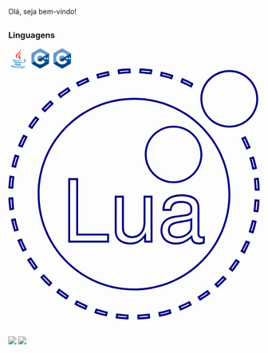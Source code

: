 Olá, seja bem-vindo!

##

### Linguagens

<div>
  <img align="center" alt="Java" height="40" width="40" src="https://raw.githubusercontent.com/devicons/devicon/master/icons/java/java-original.svg">
  <img align="center" alt="C++" height="40" width="40" src="https://raw.githubusercontent.com/devicons/devicon/master/icons/cplusplus/cplusplus-original.svg">
  <img align="center" alt="Luau" height="40" width="40" src="https://raw.githubusercontent.com/devicons/devicon/master/icons/cplusplus/cplusplus-original.svg">
  <svg xmlns="http://www.w3.org/2000/svg" viewBox="0 0 128 128"><path fill="#000080" d="m66.824 0-.166 2.477.5.027c1.767.098 3.545.294 5.33.492l.452.05.087-.444.407-2.02-.541-.059C71.01.325 69.215.125 67.313.025L66.824 0zm-5.093.025c-1.92 0-3.82.2-5.608.399l-.504.056.328 2.473.483-.055c1.785-.198 3.552-.394 5.402-.394h.527L62.195.025h-.465zm50.882.795c-8.099 0-14.779 6.475-14.779 14.678 0 8.2 6.584 14.68 14.78 14.68 8.199 0 14.679-6.58 14.679-14.68 0-8.103-6.576-14.678-14.68-14.678zm-51.343.23.033.5c-1.55.03-3.038.166-4.498.327l-.067-.504c1.482-.162 3.006-.296 4.532-.322zm6.478.01c1.507.094 2.98.242 4.498.403l-.103.508a98.742 98.742 0 0 0-4.428-.412l.033-.498zm-16.646.256-.487.11c-1.802.4-3.595.898-5.38 1.394l-.483.135.672 2.35.478-.143c1.681-.494 3.457-.986 5.225-1.379l.48-.107-.505-2.36zm26.615.3-.506 2.357.48.107c1.786.397 3.552.79 5.2 1.371l.488.172.15-.494.54-1.75-.46-.154a54.432 54.432 0 0 0-5.404-1.502l-.488-.108zm34.896.194c7.568 0 13.688 6.12 13.688 13.688 0 7.572-6.017 13.688-13.688 13.688-7.674 0-13.787-6.018-13.787-13.688 0-7.666 6.215-13.688 13.787-13.688zm-62.267.71.09.421a81.545 81.545 0 0 0-4.33 1.143l-.123-.434c1.46-.404 2.915-.795 4.363-1.13zm28.127.304a53.376 53.376 0 0 1 4.357 1.211l-.107.352c-1.42-.467-2.88-.825-4.34-1.15l.09-.413zM40.359 4.543l-.44.182c-1.7.7-3.393 1.495-5.08 2.289l-.474.224 1.17 2.174.432-.215a75.03 75.03 0 0 1 4.926-2.265l.478-.198-1.012-2.191zm48.059.281L87.59 7.14l.424.183a106.64 106.64 0 0 1 4.838 2.272l.457.228.214-.463.788-1.705-.399-.224a45.984 45.984 0 0 0-5.014-2.409l-.48-.197zM39.863 5.836l.182.395a76.022 76.022 0 0 0-4.082 1.879l-.223-.41c1.38-.65 2.753-1.287 4.123-1.864zm49.127.33a44.78 44.78 0 0 1 4.024 1.93l-.182.392c-1.32-.652-2.68-1.291-4-1.877l.158-.445zm-58.555 3.3-.408.255c-1.607 1.004-3.106 2.104-4.594 3.195l-.402.295 1.496 1.998.4-.315c1.369-1.074 2.848-2.058 4.438-3.152l.403-.277-1.332-1.998zm-.277 1.37.246.371c-1.284.88-2.51 1.724-3.678 2.615l-.293-.394c1.222-.895 2.45-1.773 3.725-2.592zm33.854 4.166c-27.048 0-49.096 21.948-49.096 49.096 0 27.146 21.95 49.095 49.096 49.095s49.097-21.95 49.097-49.095c0-27.148-22.05-49.096-49.097-49.096zm0 .992c26.511 0 48.105 21.493 48.105 48.104s-21.494 48.105-48.105 48.105S15.908 90.71 15.908 64.098c0-26.61 21.592-48.104 48.104-48.104zm-42.508.203-.364.313c-1.407 1.206-2.71 2.51-4.007 3.908l-.342.365 1.826 1.66.334-.361c1.181-1.28 2.457-2.553 3.826-3.727l.387-.334-1.66-1.824zM21.44 17.6l.324.357a46.951 46.951 0 0 0-3.189 3.107l-.357-.322A47.928 47.928 0 0 1 21.44 17.6zm-7.607 6.732-.299.38c-1.098 1.399-2.198 2.901-3.203 4.509l-.256.408 2.002 1.336.275-.414c.992-1.488 1.974-2.956 3.14-4.315l.343-.404-2.002-1.5zm.2 1.39.394.294c-.956 1.165-1.799 2.373-2.608 3.584l-.369-.248a50.551 50.551 0 0 1 2.582-3.63zm70.114 3.463c-8.103 0-14.681 6.575-14.681 14.678s6.578 14.68 14.681 14.68 14.678-6.576 14.678-14.68-6.574-14.678-14.678-14.678zm0 .993c7.568 0 13.686 6.118 13.686 13.685 0 7.568-6.118 13.69-13.686 13.69-7.567 0-13.689-6.122-13.689-13.69 0-7.567 6.122-13.685 13.69-13.685zM7.682 33.676l-.239.424a45.992 45.992 0 0 0-2.408 5.013l-.197.48 2.314.829.184-.424a69.869 69.869 0 0 1 2.266-4.729l.232-.435-2.152-1.158zm113.091.775-2.195 1.182.248.441c.873 1.552 1.56 3.218 2.254 4.905l.197.476.47-.215 1.722-.793-.182-.44c-.7-1.7-1.496-3.395-2.289-5.081l-.225-.475zm-112.677.576.416.225a70.747 70.747 0 0 0-1.883 3.928l-.45-.159a44.959 44.959 0 0 1 1.917-3.994zm112.216.8c.65 1.38 1.287 2.754 1.864 4.124l-.395.182c-.568-1.376-1.165-2.753-1.879-4.086l.41-.22zM3.3 43.821l-.16.48a54.443 54.443 0 0 0-1.502 5.407l-.108.488 2.36.504.105-.478a43.599 43.599 0 0 1 1.47-5.102l.165-.467-2.33-.832zm121.758 1.016-2.375.678.175.498c.582 1.647.975 3.414 1.371 5.199l.108.48.48-.103 1.88-.402-.11-.487c-.4-1.802-.899-3.597-1.395-5.383l-.134-.48zm-121.114.268.451.16a44.567 44.567 0 0 0-1.232 4.265l-.424-.09a53.46 53.46 0 0 1 1.205-4.336zm120.418.962c.405 1.46.795 2.915 1.131 4.364l-.422.09c-.325-1.457-.677-2.914-1.142-4.33l.433-.124zM.596 54.578l-.059.541c-.198 1.883-.398 3.677-.498 5.58l-.025.488 2.476.166.028-.5c.098-1.767.293-3.544.492-5.33l.05-.45-2.464-.495zm126.935 1.125-2.473.33.055.483c.196 1.767.294 3.544.393 5.33l.027.468h2.453v-.496c0-1.919-.2-3.824-.398-5.611l-.057-.504zm-126.055.063.508.103a98.742 98.742 0 0 0-.412 4.428l-.5-.033c.094-1.507.244-2.98.405-4.498zm29.012.199v32.83h20.828v-4.563H35.547V55.966h-5.059zm96.15.86c.16 1.47.293 2.982.32 4.497h-.495a97.792 97.792 0 0 0-.326-4.432l.502-.066zm-95.16.132h3.077v28.268h15.77v2.578H31.477V56.957zm56.737 7.24c-3.469 0-6.383 1.004-8.01 2.846l-.002.002c-1.166 1.276-1.61 2.738-1.711 5.064l-.02.518h4.633l.05-.443c.138-1.298.57-2.154 1.33-2.731.758-.577 1.906-.893 3.529-.893 1.576 0 2.776.296 3.537.79.76.493 1.127 1.14 1.127 2.087v.993c0 .7-.133 1.013-.59 1.324-.457.31-1.34.567-2.752.762-2.577.346-4.066.546-5.106.736-1.038.19-1.645.383-2.361.69-2.822 1.152-4.367 3.476-4.367 6.603 0 2.197.772 4.04 2.183 5.305 1.412 1.263 3.428 1.937 5.85 1.937 2.746 0 5.04-1.038 7.436-3.068.204.849.512 1.595 1.07 2.107.722.663 1.734.961 3 .961.742 0 1.397-.111 2.6-.412l.363-.09.135-3.808-.64.16c-.358.09-.474.084-.673.084-.555 0-.915-.145-1.139-.352-.223-.207-.35-.5-.35-.94V70.942c0-2.154-.824-3.905-2.398-5.048-1.573-1.144-3.834-1.696-6.724-1.696zm-34.022.696V83.04c0 2.01.785 3.733 2.17 4.916 1.385 1.183 3.343 1.83 5.666 1.83 3.032 0 5.165-1.076 7.14-3.336v2.344h4.266V64.893h-4.562V78.28c0 2.243-.598 4.062-1.601 5.305-1.004 1.242-2.403 1.935-4.153 1.935-1.341 0-2.398-.389-3.12-1.058-.724-.67-1.144-1.632-1.144-2.908V64.893h-4.662zm34.022.294c2.763 0 4.815.542 6.142 1.506 1.327.965 1.989 2.336 1.989 4.248V84.43c0 .65.22 1.252.666 1.666.446.413 1.08.617 1.814.617.06 0 .2-.032.277-.035l-.064 1.793c-.845.198-1.45.324-1.998.324-1.115 0-1.836-.246-2.33-.7-.494-.453-.807-1.168-.947-2.242l-.123-.95-.706.652c-2.522 2.328-4.638 3.24-7.4 3.24-2.24 0-3.993-.616-5.186-1.684-1.192-1.067-1.857-2.597-1.857-4.566 0-2.821 1.23-4.66 3.76-5.69l.004-.002.004-.002c.672-.288 1.156-.44 2.15-.623.994-.181 2.48-.38 5.059-.728h.002c1.464-.202 2.466-.441 3.175-.924.71-.482 1.024-1.26 1.024-2.146v-.993c0-1.233-.58-2.274-1.58-2.921-1-.648-2.38-.948-4.076-.948-1.75 0-3.128.333-4.13 1.094-.888.676-1.374 1.721-1.595 2.973H79.56c.136-1.826.47-2.933 1.381-3.928l.002-.004.004-.004c1.35-1.529 3.993-2.512 7.268-2.512zm-85.725.467-2.476.164.025.489c.1 1.885.2 3.69.502 5.605l.08.518.514-.112 1.828-.39-.051-.446c-.196-1.767-.295-3.544-.394-5.33l-.028-.498zm52.695.23h2.678v15.67c0 1.501.524 2.768 1.461 3.635.938.868 2.26 1.325 3.795 1.325 2.02 0 3.745-.845 4.924-2.305 1.179-1.46 1.822-3.51 1.822-5.928V65.885h2.578v21.918h-2.281V83.61l-.896 1.223c-2.13 2.905-3.981 3.961-7.237 3.961-2.14 0-3.852-.593-5.021-1.592-1.17-.999-1.823-2.404-1.823-4.162V65.885zm-53.623.825a98.59 98.59 0 0 0 .33 4.434l-.417.09c-.21-1.5-.32-2.97-.403-4.49l.49-.034zm123.875.035-.029.5c-.098 1.767-.296 3.543-.494 5.328l-.053.483 2.446.326.078-.473c.3-1.806.502-3.715.502-5.537v-.465l-2.45-.162zm.914 1.055.502.033a33.323 33.323 0 0 1-.402 4.436l-.506-.069c.162-1.46.31-2.927.407-4.4zm-32.681 8.39-.717.36c-.565.283-1 .433-1.805.601-.804.169-1.967.343-3.902.641-1.972.254-3.437.707-4.451 1.47-1.017.767-1.523 1.879-1.523 3.186 0 1.263.489 2.349 1.37 3.074.882.726 2.117 1.092 3.589 1.092 2.285 0 4.218-.749 5.789-2.213 1.144-1.04 1.65-2.041 1.65-3.341v-4.87zm-89.982.215-2.358.506.11.486c.4 1.803.898 3.596 1.394 5.381l.135.483.478-.137 1.889-.541-.166-.49c-.586-1.76-.977-3.426-1.373-5.207l-.11-.48zm120.474.897-.125.451c-.5 1.802-.895 3.577-1.476 5.225l-.164.466 2.33.832.16-.48a49.595 49.595 0 0 0 1.502-5.512l.101-.482-2.328-.5zm-121.207.275A52.01 52.01 0 0 0 4.1 81.904l-.436.125a106.1 106.1 0 0 1-1.13-4.363l.421-.09zm89.723.102v3.38c0 1.08-.288 1.666-1.326 2.61l-.002.002-.004.002c-1.404 1.31-3.039 1.951-5.115 1.951-1.306 0-2.304-.33-2.96-.869-.655-.54-1.007-1.288-1.007-2.307 0-1.073.335-1.795 1.129-2.392.793-.598 2.103-1.04 3.992-1.282h.006l.006-.002c1.933-.297 3.098-.469 3.955-.648.556-.116.92-.288 1.326-.445zm32.187.79.422.089a48.534 48.534 0 0 1-1.207 4.435l-.451-.162c.473-1.432.842-2.899 1.236-4.361zM6.762 86.67l-2.217.852.193.468c.7 1.702 1.496 3.396 2.29 5.082l.212.446.446-.205 1.763-.815-.244-.465c-.882-1.666-1.568-3.234-2.26-4.914l-.183-.449zm114.236 1.006-.201.402c-.805 1.61-1.496 3.286-2.37 4.838l-.245.441 2.195 1.182.223-.474 2.607-5.541-2.209-.848zm-114.767.262a55.778 55.778 0 0 0 1.878 4.086l-.384.18a113.66 113.66 0 0 1-1.862-4.126l.368-.14zm115.255.988.37.14-1.93 4.104-.408-.22c.72-1.347 1.334-2.718 1.968-4.024zM11.484 96.24l-2.003 1.336.253.409c1.005 1.607 2.105 3.105 3.196 4.593l.308.42.407-.33 1.453-1.19-.278-.38c-1.082-1.476-2.07-2.958-3.062-4.446l-.274-.412zm104.463.893-.275.412a69.637 69.637 0 0 1-3.153 4.334l-.31.398 1.982 1.489.3-.381c1.104-1.407 2.2-3.002 3.195-4.494l.275-.414-2.014-1.344zm-104.732.478c.817 1.224 1.65 2.452 2.539 3.684l-.324.266c-.89-1.217-1.765-2.438-2.58-3.707l.365-.243zm104.99.885.37.248a71.84 71.84 0 0 1-2.583 3.633l-.392-.297a70.571 70.571 0 0 0 2.605-3.584zm-98.183 6.362-1.811 1.65.312.363c1.207 1.408 2.511 2.71 3.909 4.008l.365.342.338-.371 1.322-1.455-.361-.334c-1.27-1.172-2.551-2.552-3.74-3.84l-.334-.363zm91.386.794-.334.364c-1.171 1.269-2.551 2.55-3.84 3.74l-.363.332 1.674 1.842.37-.37c1.28-1.28 2.668-2.568 3.966-3.866l.369-.368-1.842-1.674zm-91.44.594c.99 1.07 2.04 2.174 3.11 3.19l-.322.357a47.928 47.928 0 0 1-3.143-3.223l.356-.324zm91.481.785.358.325c-1.055 1.04-2.156 2.09-3.223 3.142l-.324-.357c1.07-.99 2.173-2.04 3.19-3.11zm-83.617 5.164-1.488 1.983.383.299c1.397 1.098 2.9 2.198 4.507 3.203l.409.256.265-.4 1.07-1.602-.413-.276a69.603 69.603 0 0 1-4.332-3.152l-.401-.31zm75.676.707-.397.29c-1.476 1.082-2.957 2.068-4.445 3.06l-.412.275 1.344 2.018.412-.275c1.48-.987 3.074-1.982 4.582-3.088l.402-.297-1.486-1.983zm-75.479.684a70.571 70.571 0 0 0 3.584 2.606l-.248.369a50.582 50.582 0 0 1-3.629-2.582l.293-.393zm75.264.684.295.392c-1.216.868-2.482 1.69-3.717 2.506l-.246-.371a120.197 120.197 0 0 0 3.668-2.527zm-66.537 3.898-1.166 2.162.424.239a46.067 46.067 0 0 0 5.015 2.408l.44.18.197-.432.799-1.727-.432-.215c-1.609-.804-3.286-1.496-4.838-2.369l-.44-.246zm57.629.408-.436.23c-1.666.883-3.236 1.569-4.916 2.26l-.467.192.987 2.303.45-.188c1.702-.7 3.405-1.5 5.104-2.4l.442-.233-1.164-2.164zm-57.223.928c1.338.716 2.698 1.327 3.996 1.957l-.18.393a45.03 45.03 0 0 1-4.038-1.938l.222-.412zm56.803.387.226.418a57.59 57.59 0 0 1-4.12 1.94l-.204-.475a55.554 55.554 0 0 0 4.098-1.883zm-47.397 2.492-.832 2.33.48.16a54.44 54.44 0 0 0 5.407 1.502l.455.1.13-.45.532-1.869-.48-.133c-1.802-.5-3.577-.895-5.225-1.476l-.467-.164zm37.93.293-.49.166c-1.76.586-3.428.977-5.21 1.373l-.48.107.5 2.33.465-.074c1.92-.303 3.735-.807 5.444-1.41l.439-.154-.668-2.338zm-37.316.94c1.422.469 2.88.837 4.332 1.228l-.125.435a53.438 53.438 0 0 1-4.371-1.21l.164-.454zm36.636.298.125.434a29.767 29.767 0 0 1-4.363 1.133l-.09-.424c1.449-.326 2.865-.68 4.328-1.143zm-26.861 1.033-.33 2.473.506.055c1.883.198 3.677.398 5.58.498l.521.027v-2.48l-.466-.026c-1.767-.098-3.543-.294-5.328-.492l-.483-.055zm17.022.098-.483.055c-1.767.196-3.545.295-5.33.394l-.5.028.166 2.478.49-.027c1.785-.1 3.677-.198 5.483-.399l.504-.056-.33-2.473zm-16.166.984c1.47.163 2.946.318 4.43.414v.49a105.024 105.024 0 0 1-4.499-.402l.069-.502zm15.308.094.067.502a100.92 100.92 0 0 1-4.432.32l-.033-.498a97.324 97.324 0 0 0 4.398-.324z"/></svg>

</div>

##

<div>
  <a>
    <img height=300 align="center" src="https://github-readme-stats.vercel.app/api?username=AndreMarchiori&theme=algolia" />
  </a>
  <a>
    <img height=300 align="center" src="https://github-readme-stats.vercel.app/api/top-langs/?username=AndreMarchiori&layout=donut-vertical&theme=algolia" />
  </a>
</div>

<!--
**AndreMarchiori/AndreMarchiori** is a ✨ _special_ ✨ repository because its `README.md` (this file) appears on your GitHub profile.

Here are some ideas to get you started:

- 🔭 I’m currently working on ...
- 🌱 I’m currently learning ...
- 👯 I’m looking to collaborate on ...
- 🤔 I’m looking for help with ...
- 💬 Ask me about ...
- 📫 How to reach me: ...
- 😄 Pronouns: ...
- ⚡ Fun fact: ...
-->
